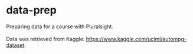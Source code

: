 # data-prep
Preparing data for a course with Pluralsight.
<br></br>
Data was retrieved from Kaggle: https://www.kaggle.com/uciml/autompg-dataset.
